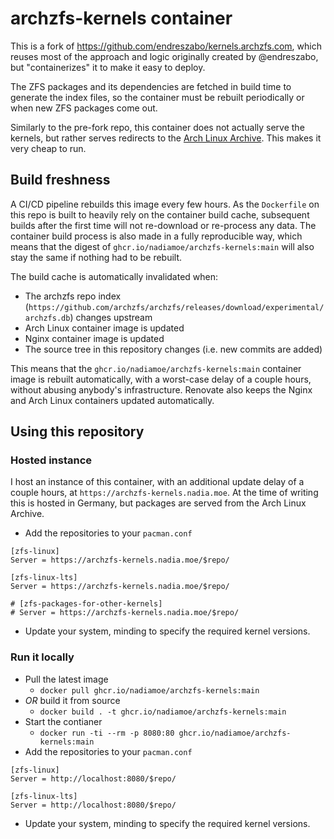 # archzfs-kernels container

This is a fork of https://github.com/endreszabo/kernels.archzfs.com, which reuses most of the approach and logic originally created by @endreszabo, but "containerizes" it to make it easy to deploy.

The ZFS packages and its dependencies are fetched in build time to generate the index files, so the container must be rebuilt periodically or when new ZFS packages come out.

Similarly to the pre-fork repo, this container does not actually serve the kernels, but rather serves redirects to the [Arch Linux Archive](https://wiki.archlinux.org/title/Arch_Linux_Archive). This makes it very cheap to run.

## Build freshness

A CI/CD pipeline rebuilds this image every few hours. As the `Dockerfile` on this repo is built to heavily rely on the container build cache, subsequent builds after the first time will not re-download or re-process any data. The container build process is also made in a fully reproducible way, which means that the digest of `ghcr.io/nadiamoe/archzfs-kernels:main` will also stay the same if nothing had to be rebuilt.

The build cache is automatically invalidated when:

- The archzfs repo index (`https://github.com/archzfs/archzfs/releases/download/experimental/archzfs.db`) changes upstream
- Arch Linux container image is updated
- Nginx container image is updated
- The source tree in this repository changes (i.e. new commits are added)

This means that the `ghcr.io/nadiamoe/archzfs-kernels:main` container image is rebuilt automatically, with a worst-case delay of a couple hours, without abusing anybody's infrastructure. Renovate also keeps the Nginx and Arch Linux containers updated automatically.

## Using this repository

### Hosted instance

I host an instance of this container, with an additional update delay of a couple hours, at `https://archzfs-kernels.nadia.moe`. At the time of writing this is hosted in Germany, but packages are served from the Arch Linux Archive.

* Add the repositories to your `pacman.conf`
```
[zfs-linux]
Server = https://archzfs-kernels.nadia.moe/$repo/

[zfs-linux-lts]
Server = https://archzfs-kernels.nadia.moe/$repo/

# [zfs-packages-for-other-kernels]
# Server = https://archzfs-kernels.nadia.moe/$repo/
```
* Update your system, minding to specify the required kernel versions.

### Run it locally

* Pull the latest image 
  - `docker pull ghcr.io/nadiamoe/archzfs-kernels:main`
* _OR_ build it from source 
  - `docker build . -t ghcr.io/nadiamoe/archzfs-kernels:main`
* Start the contianer
  - `docker run -ti --rm -p 8080:80 ghcr.io/nadiamoe/archzfs-kernels:main`
* Add the repositories to your `pacman.conf`
```
[zfs-linux]
Server = http://localhost:8080/$repo/

[zfs-linux-lts]
Server = http://localhost:8080/$repo/
```
* Update your system, minding to specify the required kernel versions.

